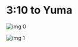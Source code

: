 # 3:10 to Yuma

![img 0](https://i.imgur.com/a75uCUq.jpg)

![img 1](https://i.imgur.com/2YQwMVF.jpg)

